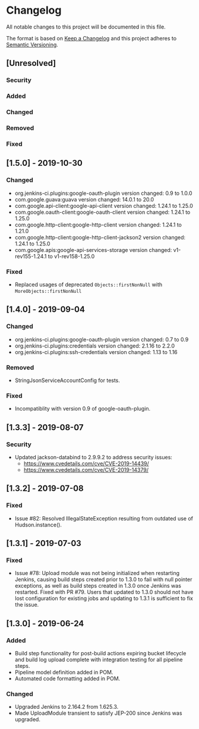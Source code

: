 <!--
 Copyright 2019 Google LLC

 Licensed under the Apache License, Version 2.0 (the "License"); you may not use this file except in
 compliance with the License. You may obtain a copy of the License at
 
        https://www.apache.org/licenses/LICENSE-2.0

 Unless required by applicable law or agreed to in writing, software distributed under the License
 is distributed on an "AS IS" BASIS, WITHOUT WARRANTIES OR CONDITIONS OF ANY KIND, either express or
 implied. See the License for the specific language governing permissions and limitations under the
 License.
-->
# Changelog
All notable changes to this project will be documented in this file.

The format is based on [Keep a Changelog](http://keepachangelog.com/en/1.0.0/)
and this project adheres to [Semantic Versioning](http://semver.org/spec/v2.0.0.html).

## [Unresolved]

 ### Security
 
 ### Added
  
 ### Changed
				
 ### Removed
				 
 ### Fixed
 
## [1.5.0] - 2019-10-30
 ### Changed
 - org.jenkins-ci.plugins:google-oauth-plugin version changed: 0.9 to 1.0.0
 - com.google.guava:guava version changed: 14.0.1 to 20.0
 - com.google.api-client:google-api-client version changed: 1.24.1 to 1.25.0
 - com.google.oauth-client:google-oauth-client version changed: 1.24.1 to 1.25.0
 - com.google.http-client:google-http-client version changed: 1.24.1 to 1.21.0
 - com.google.http-client:google-http-client-jackson2 version changed: 1.24.1 to 1.25.0
 - com.google.apis:google-api-services-storage version changed: v1-rev155-1.24.1 to v1-rev158-1.25.0

 ### Fixed
 - Replaced usages of deprecated `Objects::firstNonNull` with `MoreObjects::firstNonNull` 
 
## [1.4.0] - 2019-09-04
 ### Changed
 - org.jenkins-ci.plugins:google-oauth-plugin version changed: 0.7 to 0.9
 - org.jenkins-ci.plugins:credentials version changed: 2.1.16 to 2.2.0
 - org.jenkins-ci.plugins:ssh-credentials version changed: 1.13 to 1.16
 
 ### Removed
 - StringJsonServiceAccountConfig for tests.
 
 ### Fixed
 - Incompatiblity with version 0.9 of google-oauth-plugin.
 
## [1.3.3] - 2019-08-07
### Security
 - Updated jackson-databind to 2.9.9.2 to address security issues:
   * https://www.cvedetails.com/cve/CVE-2019-14439/
   * https://www.cvedetails.com/cve/CVE-2019-14379/

 ## [1.3.2] - 2019-07-08
### Fixed
 - Issue #82: Resolved IllegalStateException resulting from outdated use of Hudson.instance().
 
## [1.3.1] - 2019-07-03
### Fixed
 - Issue #78: Upload module was not being initialized when restarting Jenkins, causing build steps
 created prior to 1.3.0 to fail with null pointer exceptions, as well as build steps created in
 1.3.0 once Jenkins was restarted. Fixed with PR #79. Users that updated to 1.3.0 should not have
 lost configuration for existing jobs and updating to 1.3.1 is sufficient to fix the issue.

## [1.3.0] - 2019-06-24 
### Added
 - Build step functionality for post-build actions expiring bucket lifecycle and build log upload complete
 with integration testing for all pipeline steps.
 - Pipeline model definition added in POM.
 - Automated code formatting added in POM.
  
### Changed
 - Upgraded Jenkins to 2.164.2 from 1.625.3.
 - Made UploadModule transient to satisfy JEP-200 since Jenkins was upgraded.
 
